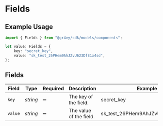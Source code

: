# Fields

## Example Usage

```typescript
import { Fields } from "@gr4vy/sdk/models/components";

let value: Fields = {
    key: "secret_key",
    value: "sk_test_26PHem9AhJZvU623DfE1x4sd",
};
```

## Fields

| Field                            | Type                             | Required                         | Description                      | Example                          |
| -------------------------------- | -------------------------------- | -------------------------------- | -------------------------------- | -------------------------------- |
| `key`                            | *string*                         | :heavy_minus_sign:               | The key of the field.            | secret_key                       |
| `value`                          | *string*                         | :heavy_minus_sign:               | The value of the field.          | sk_test_26PHem9AhJZvU623DfE1x4sd |